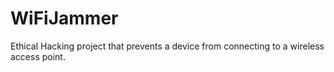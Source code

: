 # WiFiJammer
Ethical Hacking project that prevents a device from connecting to a wireless access point.
